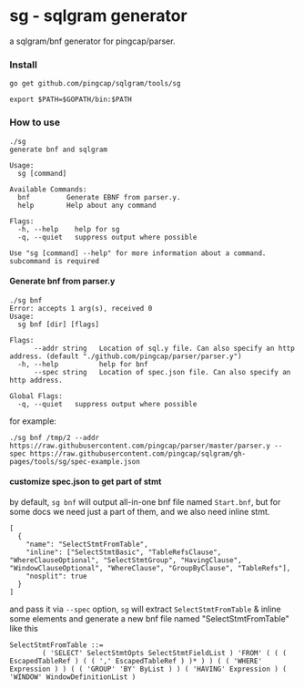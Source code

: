 # sg - sqlgram generator

a sqlgram/bnf generator for pingcap/parser.


### Install

```
go get github.com/pingcap/sqlgram/tools/sg

export $PATH=$GOPATH/bin:$PATH
```

### How to use

```
./sg
generate bnf and sqlgram

Usage:
  sg [command]

Available Commands:
  bnf         Generate EBNF from parser.y.
  help        Help about any command

Flags:
  -h, --help    help for sg
  -q, --quiet   suppress output where possible

Use "sg [command] --help" for more information about a command.
subcommand is required

```

#### Generate bnf from parser.y

```
./sg bnf
Error: accepts 1 arg(s), received 0
Usage:
  sg bnf [dir] [flags]

Flags:
      --addr string   Location of sql.y file. Can also specify an http address. (default "./github.com/pingcap/parser/parser.y")
  -h, --help          help for bnf
      --spec string   Location of spec.json file. Can also specify an http address.

Global Flags:
  -q, --quiet   suppress output where possible
```

for example:

```
./sg bnf /tmp/2 --addr https://raw.githubusercontent.com/pingcap/parser/master/parser.y --spec https://raw.githubusercontent.com/pingcap/sqlgram/gh-pages/tools/sg/spec-example.json
```

#### customize spec.json to get part of stmt

by default, `sg bnf` will output all-in-one bnf file named `Start.bnf`, but for some docs we need just a part of them, and we also need inline stmt. 

```
[
  {
    "name": "SelectStmtFromTable",
    "inline": ["SelectStmtBasic", "TableRefsClause", "WhereClauseOptional", "SelectStmtGroup", "HavingClause", "WindowClauseOptional", "WhereClause", "GroupByClause", "TableRefs"],
    "nosplit": true
  }
]
```

and pass it via `--spec` option, `sg` will extract `SelectStmtFromTable` & inline some elements and generate a new bnf file named "SelectStmtFromTable" like this

```
SelectStmtFromTable ::=
        ( 'SELECT' SelectStmtOpts SelectStmtFieldList ) 'FROM' ( ( ( EscapedTableRef ) ( ( ',' EscapedTableRef ) )* ) ) ( ( 'WHERE' Expression ) ) ( ( 'GROUP' 'BY' ByList ) ) ( 'HAVING' Expression ) ( 'WINDOW' WindowDefinitionList )

```








